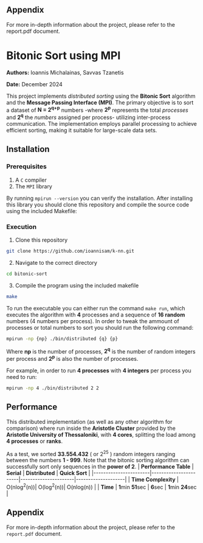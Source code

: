 ## Appendix
For more in-depth information about the project, please refer to the report.pdf document.

# Bitonic Sort using MPI
**Authors:** Ioannis Michalainas, Savvas Tzanetis

**Date:** December 2024

This project implements *distributed sorting* using the **Bitonic Sort** algorithm and the **Message Passing Interface (MPI)**. 
The primary objective is to sort a dataset of **N = 2<sup>q+p</sup>** numbers -where **2<sup>p</sup>** represents the total *processes* and **2<sup>q</sup>** the *numbers* assigned per process- utilizing inter-process communication. 
The implementation employs parallel processing to achieve efficient sorting, making it suitable for large-scale data sets.

## Installation

### Prerequisites
1. A `C` compiler
2. The `MPI` library

By running `mpirun --version` you can verify the installation. After installing this library you should clone this repository and compile the source code using the included Makefile:

### Execution

1. Clone this repository
```bash
git clone https://github.com/ioannisam/k-nn.git
```
2. Navigate to the correct directory
```bash
cd bitonic-sort
```
3. Compile the program using the included makefile
```bash
make
```

To run the executable you can either run the command `make run`, which executes the algorithm with **4** processes and a sequence of **16 random** numbers (4 numbers per process). In order to tweak the ammount of processes or total numbers to sort you should run the following command:

```bash
mpirun -np {np} ./bin/distributed {q} {p}
```
Where **np** is the number of processes, **2<sup>q</sup>** is the number of random integers per process and **2<sup>p</sup>** is also the number of processes.

For example, in order to run **4 processes** with **4 integers** per process you need to run:

```bash
mpirun -np 4 ./bin/distributed 2 2
```

## Performance
This distributed implementation (as well as any other algorithm for comparison) where run inside the **Aristotle Cluster** provided by the **Aristotle University of Thessaloniki**, with **4 cores**, splitting the load among **4 processes** or **ranks**.

 As a test, we sorted **33.554.432** ( or 2<sup>25</sup> ) random integers ranging between the numbers **1 - 999**. Note that the bitonic sorting algorithm can successfully sort only sequences in the **power of 2**.
| **Performance Table** | **Serial**            | **Distributed**      | **Quick Sort**     |
|-----------------------|-----------------------|----------------------|--------------------|
| **Time Complexity**   | O(nlog<sup>2</sup>(n))| O(log<sup>2</sup>(n))|  O(nlog(n))        |
| **Time**              | **1**min **51**sec    | **6**sec             | **1**min **24**sec |

## Appendix
For more in-depth information about the project, please refer to the `report.pdf` document.
